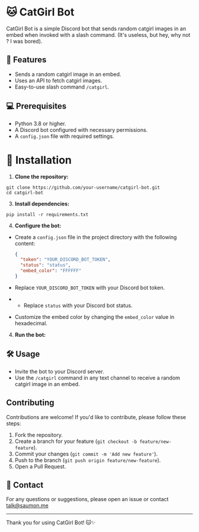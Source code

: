 # 🐱 CatGirl Bot

CatGirl Bot is a simple Discord bot that sends random catgirl images in an embed when invoked with a slash command. (It's useless, but hey, why not ? I was bored).

## 🎨 Features

- Sends a random catgirl image in an embed.
- Uses an API to fetch catgirl images.
- Easy-to-use slash command `/catgirl`.

## 💻 Prerequisites

- Python 3.8 or higher.
- A Discord bot configured with necessary permissions.
- A `config.json` file with required settings.

# 💫 Installation

1. **Clone the repository:**
```
git clone https://github.com/your-username/catgirl-bot.git
cd catgirl-bot
```

3. **Install dependencies:**
```
pip install -r requirements.txt
```

4. **Configure the bot:**

- Create a `config.json` file in the project directory with the following content:

  ```json
  {
    "token": "YOUR_DISCORD_BOT_TOKEN",
    "status": "status",
    "embed_color": "FFFFFF"
  }
  ```

- Replace `YOUR_DISCORD_BOT_TOKEN` with your Discord bot token.
- - Replace `status` with your Discord bot status.
- Customize the embed color by changing the `embed_color` value in hexadecimal.

4. **Run the bot:**


## 🛠 Usage

- Invite the bot to your Discord server.
- Use the `/catgirl` command in any text channel to receive a random catgirl image in an embed.

## Contributing

Contributions are welcome! If you'd like to contribute, please follow these steps:

1. Fork the repository.
2. Create a branch for your feature (`git checkout -b feature/new-feature`).
3. Commit your changes (`git commit -m 'Add new feature'`).
4. Push to the branch (`git push origin feature/new-feature`).
5. Open a Pull Request.


## 📩 Contact

For any questions or suggestions, please open an issue or contact talk@saumon.me

---

Thank you for using CatGirl Bot! 🐱✨


